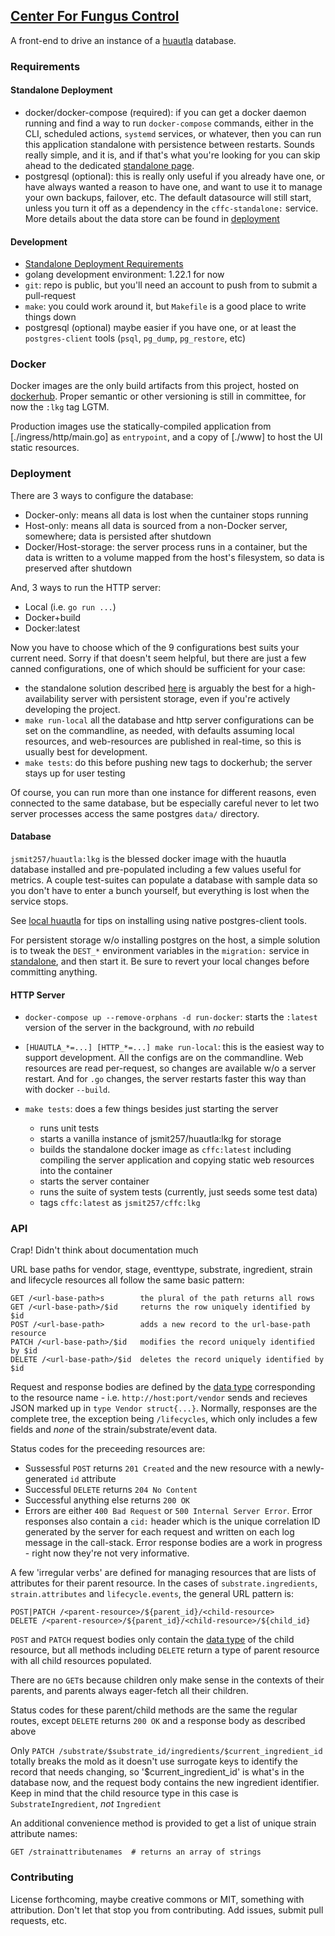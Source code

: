 ## [Center For Fungus Control](https://github.com/jsmit257/centerforfunguscontrol)
A front-end to drive an instance of a [huautla](https://jsmit257.github.io/huautla) database.

### Requirements

#### Standalone Deployment
- docker/docker-compose (required): if you can get a docker daemon running and find a way to run `docker-compose` commands, either in the CLI, scheduled actions, `systemd` services, or whatever, then you can run this application standalone with persistence between restarts. Sounds really simple, and it is, and if that's what you're looking for you can skip ahead to the dedicated [standalone page](./standalone/README.md).
- postgresql (optional): this is really only useful if you already have one, or have always wanted a reason to have one, and want to use it to manage your own backups, failover, etc. The default datasource will still start, unless you turn it off as a dependency in the `cffc-standalone:` service. More details about the data store can be found in [deployment](#deployment)

#### Development
- [Standalone Deployment Requirements](#standalone-deployment)
- golang development environment: 1.22.1 for now
- `git`: repo is public, but you'll need an account to push from to submit a pull-request
- `make`: you could work around it, but `Makefile` is a good place to write things down
- postgresql (optional) maybe easier if you have one, or at least the `postgres-client` tools (`psql`, `pg_dump`, `pg_restore`, etc)

### Docker
Docker images are the only build artifacts from this project, hosted on [dockerhub](https://hub.docker.com/repository/docker/jsmit257/cffc/tags?page=1&ordering=last_updated). Proper semantic or other versioning is still in committee, for now the `:lkg` tag LGTM.

Production images use the statically-compiled application from [./ingress/http/main.go] as `entrypoint`, and a copy of [./www] to host the UI static resources.

### Deployment
There are 3 ways to configure the database:
- Docker-only: means all data is lost when the cuntainer stops running
- Host-only: means all data is sourced from a non-Docker server, somewhere; data is persisted after shutdown
- Docker/Host-storage: the server process runs in a container, but the data is written to a volume mapped from the host's filesystem, so data is preserved after shutdown

And, 3 ways to run the HTTP server:
- Local (i.e. `go run ...`)
- Docker+build
- Docker:latest

Now you have to choose which of the 9 configurations best suits your current need. Sorry if that doesn't seem helpful, but there are just a few canned configurations, one of which should be sufficient for your case:
- the standalone solution described [here](./standalone/README.md) is arguably the best for a high-availability server with persistent storage, even if you're actively developing the project.
- `make run-local` all the database and http server configurations can be set on the commandline, as needed, with defaults assuming local resources, and web-resources are published in real-time, so this is usually best for development.
- `make tests`: do this before pushing new tags to dockerhub; the server stays up for user testing

Of course, you can run more than one instance for different reasons, even connected to the same database, but be especially careful never to let two server processes access the same postgres `data/` directory.

#### Database
`jsmit257/huautla:lkg` is the blessed docker image with the huautla database installed and pre-populated including a few values useful for metrics. A couple test-suites can populate a database with sample data so you don't have to enter a bunch yourself, but everything is lost when the service stops.

See [local huautla](https://github.com/jsmit257/huautla/blob/master/README.md#local-database) for tips on installing using native postgres-client tools.

For persistent storage w/o installing postgres on the host, a simple solution is to tweak the `DEST_*` environment variables in the `migration:` service in [standalone](./standalone/docker-compose.yml), and then start it. Be sure to revert your local changes before committing anything.

#### HTTP Server
- `docker-compose up --remove-orphans -d run-docker`: starts the `:latest` version of the server in the background, with *no* rebuild

- `[HUAUTLA_*=...] [HTTP_*=...] make run-local`: this is the easiest way to support development. All the configs are on the commandline. Web resources are read per-request, so changes are available w/o a server restart. And for `.go` changes, the server restarts faster this way than with docker `--build`.

- `make tests`: does a few things besides just starting the server
  - runs unit tests
  - starts a vanilla instance of jsmit257/huautla:lkg for storage
  - builds the standalone docker image as `cffc:latest` including compiling the server application and copying static web resources into the container
  - starts the server container
  - runs the suite of system tests (currently, just seeds some test data)
  - tags `cffc:latest` as `jsmit257/cffc:lkg`

### API
Crap! Didn't think about documentation much

URL base paths for vendor, stage, eventtype, substrate, ingredient, strain and lifecycle resources all follow the same basic pattern:

```
GET /<url-base-path>s        the plural of the path returns all rows
GET /<url-base-path>/$id     returns the row uniquely identified by $id
POST /<url-base-path>        adds a new record to the url-base-path resource
PATCH /<url-base-path>/$id   modifies the record uniquely identified by $id
DELETE /<url-base-path>/$id  deletes the record uniquely identified by $id
```

Request and response bodies are defined by the [data type](https://github.com/jsmit257/huautla/blob/master/types/data.go) corresponding to the resource name - i.e. `http://host:port/vendor` sends and recieves JSON marked up in `type Vendor struct{...}`. Normally, responses are the complete tree, the exception being `/lifecycles`, which only includes a few fields and *none* of the strain/substrate/event data.

Status codes for the preceeding resources are:
- Sussessful `POST` returns `201 Created` and the new resource with a newly-generated `id` attribute
- Successful `DELETE` returns `204 No Content`
- Successful anything else returns `200 OK`
- Errors are either `400 Bad Request` or `500 Internal Server Error`. Error responses also contain a `cid:` header which is the unique correlation ID generated by the server for each request and written on each log message in the call-stack. Error response bodies are a work in progress - right now they're not very informative.

A few 'irregular verbs' are defined for managing resources that are lists of attributes for their parent resource. In the cases of `substrate.ingredients`, `strain.attributes` and `lifecycle.events`, the general URL pattern is:

```
POST|PATCH /<parent-resource>/${parent_id}/<child-resource>
DELETE /<parent-resource>/${parent_id}/<child-resource>/${child_id}
```

`POST` and `PATCH` request bodies only contain the [data type](https://github.com/jsmit257/huautla/blob/master/types/data.go) of the child resource, but all methods including `DELETE` return a type of parent resource with all child resources populated.

There are no `GET`s because children only make sense in the contexts of their parents, and parents always eager-fetch all their children.

Status codes for these parent/child methods are the same the regular routes, except `DELETE` returns `200 OK` and a response body as described above

Only `PATCH /substrate/$substrate_id/ingredients/$current_ingredient_id` totally breaks the mold as it doesn't use surrogate keys to identify the record that needs changing, so '$current_ingredient_id' is what's in the database now, and the request body contains the new ingredient identifier. Keep in mind that the child resource type in this case is `SubstrateIngredient`, *not* `Ingredient`

An additional convenience method is provided to get a list of unique strain attribute names:

```
GET /strainattributenames  # returns an array of strings
```

### Contributing
License forthcoming, maybe creative commons or MIT, something with attribution. Don't let that stop you from contributing. Add issues, submit pull requests, etc.
